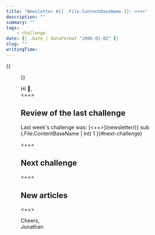 ```yaml
---
title: "Newsletter #{{ .File.ContentBaseName }}: <++>"
description: ""
summary: ""
tags:
    - challenge
date: {{ .Date | dateFormat "2006-01-02" }}
slug: ""
writingTime:
---
```


{{<figure src="selfie.jpg" clearClass="true" class="w-9/12 sm:max-w-36 sm:w-auto sm:float-right sm:pl-3 my-0" alt="Me in the forest">}}

Hi :slightly_smiling_face:,<br>
<++>

## Review of the last challenge

Last week's challenge was: [<++>](newsletter/{{ sub (.File.ContentBaseName | int) 1 }}#next-challenge)

<++>

## Next challenge

<++>

## New articles

<++>

Cheers,<br>
Jonathan
